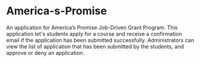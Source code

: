 # America-s-Promise
An application for America’s Promise Job-Driven Grant Program. This application let's students apply for a course and receive a confirmation email if the application has been submitted successfully. 
Administrators can view the list of application that has been submitted by the students, and approve or deny an application. 
